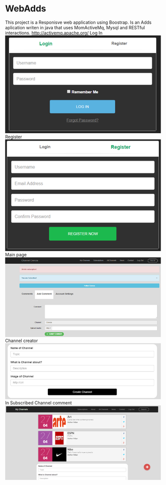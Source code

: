# WebAdds
This project is a Responisve web application using Boostrap.
Is an Adds aplication writen in java that uses MomActiveMq, Mysql and RESTful interactions.
http://activemq.apache.org/
Log In
![alt tag](https://raw.githubusercontent.com/ProgFelipe/WebAdds/master/examples/LogIn.PNG)
Register
![alt tag](https://raw.githubusercontent.com/ProgFelipe/WebAdds/master/examples/Register.PNG)
Main page
![alt tag](https://raw.githubusercontent.com/ProgFelipe/WebAdds/master/examples/InChannel.PNG)
Channel creator
![alt tag](https://raw.githubusercontent.com/ProgFelipe/WebAdds/master/examples/channelCreator.PNG)
In Subscribed Channel comment
![alt tag](https://raw.githubusercontent.com/ProgFelipe/WebAdds/master/examples/main.PNG)
